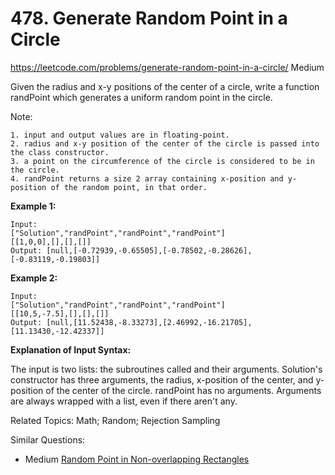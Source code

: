 # 478. Generate Random Point in a Circle
<https://leetcode.com/problems/generate-random-point-in-a-circle/>
Medium

Given the radius and x-y positions of the center of a circle, write a function randPoint which generates a uniform random point in the circle.

Note:

    1. input and output values are in floating-point.
    2. radius and x-y position of the center of the circle is passed into the class constructor.
    3. a point on the circumference of the circle is considered to be in the circle.
    4. randPoint returns a size 2 array containing x-position and y-position of the random point, in that order.

**Example 1:**

    Input: 
    ["Solution","randPoint","randPoint","randPoint"]
    [[1,0,0],[],[],[]]
    Output: [null,[-0.72939,-0.65505],[-0.78502,-0.28626],[-0.83119,-0.19803]]

**Example 2:**

    Input: 
    ["Solution","randPoint","randPoint","randPoint"]
    [[10,5,-7.5],[],[],[]]
    Output: [null,[11.52438,-8.33273],[2.46992,-16.21705],[11.13430,-12.42337]]

**Explanation of Input Syntax:**

The input is two lists: the subroutines called and their arguments. Solution's constructor has three arguments, the radius, x-position of the center, and y-position of the center of the circle. randPoint has no arguments. Arguments are always wrapped with a list, even if there aren't any.

Related Topics: Math; Random; Rejection Sampling

Similar Questions: 
* Medium [Random Point in Non-overlapping Rectangles](https://leetcode.com/problems/random-point-in-non-overlapping-rectangles/)